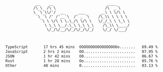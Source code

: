 <div align="center">
<pre><code>
 __    __                        ____      
/\ \  /\ \                      /\  _`\    
\ `\`\\/'/  __      ___       __\ \ \/\ \  
 `\ `\ /' /'__`\  /' _ `\    /\_\\ \ \ \ \ 
   `\ \ \/\ \ \.\_/\ \/\ \   \/_/_\ \ \_\ \
     \ \_\ \__/.\_\ \_\ \_\    /\_\\ \____/
      \/_/\/__/\/_/\/_/\/_/    \/_/ \/___/ 
                                           

</code></pre>

<!--START_SECTION:waka-->

```txt
TypeScript       17 hrs 45 mins  OOOOOOOOOOOOOOOOOo.......   69.49 %
JavaScript       2 hrs 2 mins    OO.......................   07.95 %
JSON             1 hr 42 mins    O0.......................   06.67 %
Rust             1 hr 28 mins    Oo.......................   05.76 %
Other            48 mins         0........................   03.13 %
```

<!--END_SECTION:waka-->
